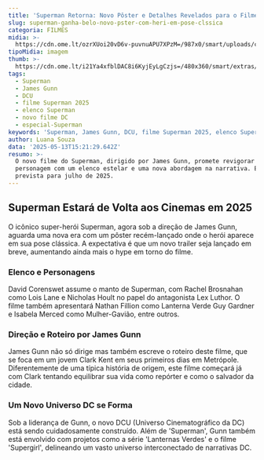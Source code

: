 ```yaml
---
title: 'Superman Retorna: Novo Pôster e Detalhes Revelados para o Filme de James Gunn'
slug: superman-ganha-belo-novo-pster-com-heri-em-pose-clssica
categoria: FILMES
midia: >-
  https://cdn.ome.lt/ozrXUoi20vD6v-puvnuAPU7XPzM=/987x0/smart/uploads/conteudo/fotos/OMELETE_CAPA_-_2025-05-13T120536.461.png
tipoMidia: imagem
thumb: >-
  https://cdn.ome.lt/i21Ya4xfblDAC8i6KyjEyLgCzjs=/480x360/smart/extras/conteudos/omelete_THUMB_-_2025-05-13T120549.980.png
tags:
  - Superman
  - James Gunn
  - DCU
  - filme Superman 2025
  - elenco Superman
  - novo filme DC
  - especial-Superman
keywords: 'Superman, James Gunn, DCU, filme Superman 2025, elenco Superman, novo filme DC'
author: Luana Souza
data: '2025-05-13T15:21:29.642Z'
resumo: >-
  O novo filme do Superman, dirigido por James Gunn, promete revigorar o
  personagem com um elenco estelar e uma nova abordagem na narrativa. Estreia
  prevista para julho de 2025.
---
```


## Superman Estará de Volta aos Cinemas em 2025

<blockquote class="twitter-tweet"><a href="https://twitter.com/user/status/1922305893712146692"></a></blockquote>

O icônico super-herói Superman, agora sob a direção de James Gunn, aguarda uma nova era com um pôster recém-lançado onde o herói aparece em sua pose clássica. A expectativa é que um novo trailer seja lançado em breve, aumentando ainda mais o hype em torno do filme.

### Elenco e Personagens

David Corenswet assume o manto de Superman, com Rachel Brosnahan como Lois Lane e Nicholas Hoult no papel do antagonista Lex Luthor. O filme também apresentará Nathan Fillion como Lanterna Verde Guy Gardner e Isabela Merced como Mulher-Gavião, entre outros.

### Direção e Roteiro por James Gunn

James Gunn não só dirige mas também escreve o roteiro deste filme, que se foca em um jovem Clark Kent em seus primeiros dias em Metrópole. Diferentemente de uma típica história de origem, este filme começará já com Clark tentando equilibrar sua vida como repórter e como o salvador da cidade.

### Um Novo Universo DC se Forma

Sob a liderança de Gunn, o novo DCU (Universo Cinematográfico da DC) está sendo cuidadosamente construído. Além de 'Superman', Gunn também está envolvido com projetos como a série 'Lanternas Verdes' e o filme 'Supergirl', delineando um vasto universo interconectado de narrativas DC.
